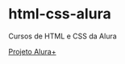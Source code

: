 # html-css-alura
Cursos de HTML e CSS da Alura

<div><a href="https://samuel-lacerda.github.io/html-css-alura/alura-plus/">Projeto Alura+</a></div>
